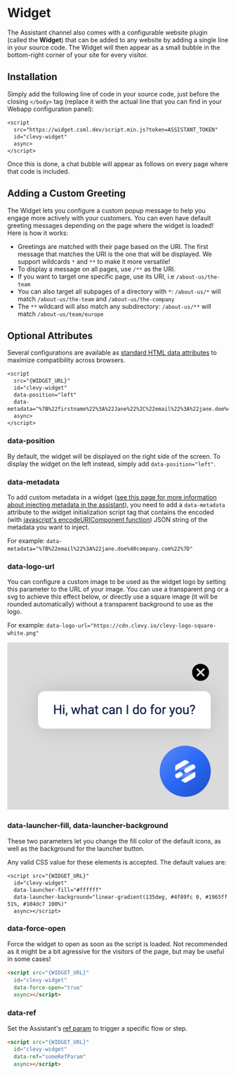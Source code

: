 # Widget

The Assistant channel also comes with a configurable website plugin (called the **Widget**) that can be added to any website by adding a single line in your source code. The Widget will then appear as a small bubble in the bottom-right corner of your site for every visitor.

## Installation

Simply add the following line of code in your source code, just before the closing `</body>` tag (replace it with the actual line that you can find in your Webapp configuration panel):

```markup
<script
  src="https://widget.csml.dev/script.min.js?token=ASSISTANT_TOKEN"
  id="clevy-widget"
  async>
</script>
```

Once this is done, a chat bubble will appear as follows on every page where that code is included.

## Adding a Custom Greeting

The Widget lets you configure a custom popup message to help you engage more actively with your customers. You can even have default greeting messages depending on the page where the widget is loaded! Here is how it works:

* Greetings are matched with their page based on the URI. The first message that matches the URI is the one that will be displayed. We support wildcards `*` and `**` to make it more versatile!
* To display a message on all pages, use `/**` as the URI.
* If you want to target one specific page, use its URI, i.e `/about-us/the-team`
* You can also target all subpages of a directory with `*`: `/about-us/*` will match `/about-us/the-team` and `/about-us/the-company`
* The `**` wildcard will also match any subdirectory: `/about-us/**` will match `/about-us/team/europe`&#x20;

## Optional Attributes

Several configurations are available as [standard HTML data attributes](https://developer.mozilla.org/en-US/docs/Learn/HTML/Howto/Use\_data\_attributes) to maximize compatibility across browsers.

```markup
<script
  src="{WIDGET_URL}"
  id="clevy-widget"
  data-position="left"
  data-metadata="%7B%22firstname%22%3A%22Jane%22%2C%22email%22%3A%22jane.doe%40company.com%22%7D"
  async>
</script>
```

### data-position

By default, the widget will be displayed on the right side of the screen. To display the widget on the left instead, simply add `data-position="left"`.

### data-metadata

To add custom metadata in a widget ([see this page for more information about injecting metadata in the assistant](features.md)), you need to add a `data-metadata` attribute to the widget initialization script tag that contains the encoded (with [javascript's encodeURIComponent function](https://developer.mozilla.org/en-US/docs/Web/JavaScript/Reference/Global\_Objects/encodeURIComponent)) JSON string of the metadata you want to inject.

For example: `data-metadata="%7B%22email%22%3A%22jane.doe%40company.com%22%7D"`

### data-logo-url

You can configure a custom image to be used as the widget logo by setting this parameter to the URL of your image. You can use a transparent png or a svg to achieve this effect below, or directly use a square image (it will be rounded automatically) without a transparent background to use as the logo.

For example: `data-logo-url="https://cdn.clevy.io/clevy-logo-square-white.png"`

![](<../../.gitbook/assets/image (86).png>)

### data-launcher-fill, data-launcher-background

These two parameters let you change the fill color of the default icons, as well as the background for the launcher button.

Any valid CSS value for these elements is accepted. The default values are:

```markup
<script src="{WIDGET_URL}"
  id="clevy-widget"
  data-launcher-fill="#ffffff"
  data-launcher-background="linear-gradient(135deg, #4f89fc 0, #1965ff 51%, #104dc7 100%)"
  async></script>
```

### data-force-open

Force the widget to open as soon as the script is loaded. Not recommended as it might be a bit agressive for the visitors of the page, but may be useful in some cases!

```html
<script src="{WIDGET_URL}"
  id="clevy-widget"
  data-force-open="true"
  async></script>
```

### data-ref

Set the Assistant's [ref param](features.md#referral-parameter) to trigger a specific flow or step.

```html
<script src="{WIDGET_URL}"
  id="clevy-widget"
  data-ref="someRefParam"
  async></script>
```
